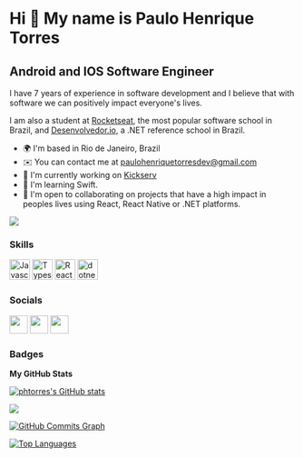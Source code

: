 Hi 👋 My name is Paulo Henrique Torres
==========================

Android and IOS Software Engineer
-----------------------------

I have 7 years of experience in software development and I believe that with software we can positively impact everyone's lives.

I am also a student at [Rocketseat](https://www.rocketseat.com.br/), the most popular software school in Brazil, and [Desenvolvedor.io](https://desenvolvedor.io/), a .NET reference school in Brazil.

* 🌍  I'm based in Rio de Janeiro, Brazil
* ✉️  You can contact me at [paulohenriquetorresdev@gmail.com](mailto:paulohenriquetorresdev@gmail.com)
* 🚀  I'm currently working on [Kickserv](https://www.kickserv.com/)
* 🧠  I'm learning Swift.
* 🤝  I'm open to collaborating on projects that have a high impact in peoples lives using React, React Native or .NET platforms.

<a href="https://www.github.com/phtorres" target="_blank" rel="noreferrer"><img
src="https://img.shields.io/github/followers/phtorres?logo=github&style=for-the-badge&color=3382ed&labelColor=171717" /></a>

### Skills

<p align="left">
    <a href="https://developer.mozilla.org/en-US/docs/Web/JavaScript" target="_blank" rel="noreferrer"><img src="https://raw.githubusercontent.com/danielcranney/readme-generator/main/public/icons/skills/javascript-colored.svg" width="36" height="36" alt="Javascript" /></a>
    <a href="https://www.typescriptlang.org/" target="_blank" rel="noreferrer"><img src="https://raw.githubusercontent.com/danielcranney/readme-generator/main/public/icons/skills/typescript-colored.svg" width="36" height="36" alt="Typescript" /></a>
    <a href="https://reactjs.org/" target="_blank" rel="noreferrer"><img src="https://raw.githubusercontent.com/danielcranney/readme-generator/main/public/icons/skills/react-colored.svg" width="36" height="36" alt="React" /></a>
    <a href="https://dotnet.microsoft.com/en-us/" target="_blank" rel="noreferrer"><img src="https://github.com/hussainweb/hussainweb/blob/main/icons/dotnet.png" width="36" height="36" alt="dotnet" /></a>
    </p>

### Socials

<p align="left"><a href="https://www.github.com/phtorres" target="_blank" rel="noreferrer"><img src="https://raw.githubusercontent.com/danielcranney/readme-generator/main/public/icons/socials/github-dark.svg" width="32" height="32" /></a> <a href="http://www.instagram.com/phtorres32" target="_blank" rel="noreferrer"><img src="https://raw.githubusercontent.com/danielcranney/readme-generator/main/public/icons/socials/instagram.svg" width="32" height="32" /></a> <a href="https://www.linkedin.com/in/paulo-henrique-torres-a4474a196/" target="_blank" rel="noreferrer"><img src="https://raw.githubusercontent.com/danielcranney/readme-generator/main/public/icons/socials/linkedin.svg" width="32" height="32" /></a>  </p>

### Badges

<b>My GitHub Stats</b>

<a href="http://www.github.com/phtorres"><img src="https://github-readme-stats.vercel.app/api?username=phtorres&show_icons=true&hide=&count_private=true&title_color=3382ed&text_color=ffffff&icon_color=3382ed&bg_color=171717&hide_border=true&show_icons=true" alt="phtorres's GitHub stats" /></a>

<a href="http://www.github.com/phtorres"><img src="https://github-readme-streak-stats.herokuapp.com/?user=phtorres&stroke=ffffff&background=171717&ring=3382ed&fire=3382ed&currStreakNum=ffffff&currStreakLabel=3382ed&sideNums=ffffff&sideLabels=ffffff&dates=ffffff&hide_border=true" /></a>

<a href="http://www.github.com/phtorres"><img src="https://activity-graph.herokuapp.com/graph?username=phtorres&bg_color=171717&color=ffffff&line=3382ed&point=ffffff&area_color=171717&area=true&hide_border=true&custom_title=GitHub%20Commits%20Graph" alt="GitHub Commits Graph" /></a>

<a href="https://github.com/phtorres" align="left"><img src="https://github-readme-stats.vercel.app/api/top-langs/?username=phtorres&layout=compact&title_color=3382ed&text_color=ffffff&icon_color=3382ed&bg_color=171717&hide_border=true&locale=en&custom_title=Top%20%Languages" alt="Top Languages" /></a>
